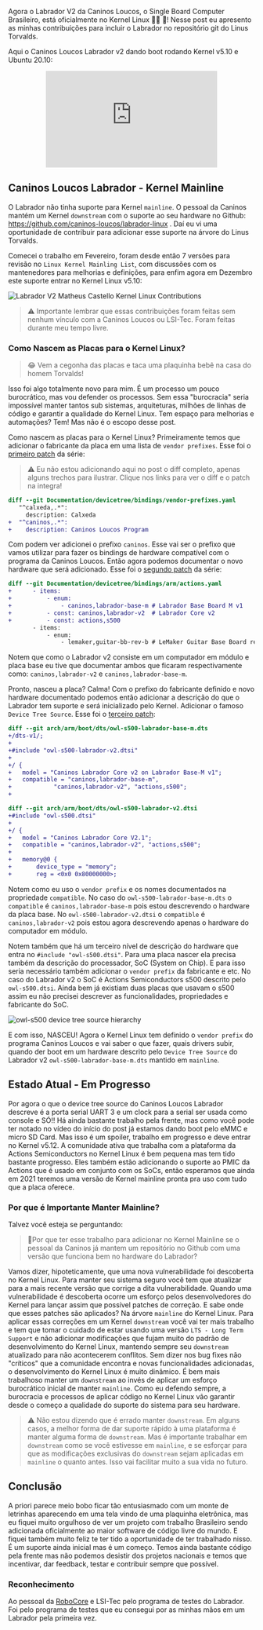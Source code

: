 ﻿Agora o Labrador V2 da Caninos Loucos, o Single Board Computer Brasileiro, está oficialmente no Kernel Linux 🥳💃 🎉! Nesse post eu apresento as minhas contribuições para incluir o Labrador no repositório git do Linus Torvalds.

Aqui o Caninos Loucos Labrador v2 dando boot rodando Kernel v5.10 e Ubuntu 20.10:

<p style="text-align: center;"><iframe width="350" height="197" src="https://www.youtube.com/embed/_hkDwQZO2iY" frameborder="0" allow="accelerometer; autoplay; encrypted-media; gyroscope; picture-in-picture" allowfullscreen="allowfullscreen"><span data-mce-type="bookmark" style="display: inline-block; width: 0px; overflow: hidden; line-height: 0;" class="mce_SELRES_start">﻿</span></iframe></p>

## Caninos Loucos Labrador - Kernel Mainline

O Labrador não tinha suporte para Kernel `mainline`. O pessoal da Caninos mantém um Kernel `downstream` com o suporte ao seu hardware no Github: https://github.com/caninos-loucos/labrador-linux . Daí eu vi uma oportunidade de contribuir para adicionar esse suporte na árvore do Linus Torvalds.

Comecei o trabalho em Fevereiro, foram desde então 7 versões para revisão no `Linux Kernel Mainling List`, com discussões com os mantenedores para melhorias e definições, para enfim agora em Dezembro este suporte entrar no Kernel Linux v5.10:

![Labrador V2 Matheus Castello Kernel Linux Contributions](https://github.com/microhobby/blog/blob/master/img/labrador-contribs.png?raw=true)

>⚠️ Importante lembrar que essas contribuições foram feitas sem nenhum vínculo com a Caninos Loucos ou LSI-Tec. Foram feitas durante meu tempo livre.

### Como Nascem as Placas para o Kernel Linux? 

>😂 Vem a cegonha das placas e taca uma plaquinha bebê na casa do homem Torvalds!

Isso foi algo totalmente novo para mim. É um processo um pouco burocrático, mas vou  defender os processos. Sem essa "burocracia" seria impossível manter tantos sub sistemas, arquiteturas, milhões de linhas de código e garantir a qualidade do Kernel Linux. Tem espaço para melhorias e automações? Tem! Mas não é o escopo desse post.

Como nascem as placas para o Kernel Linux? Primeiramente temos que adicionar o fabricante da placa em uma lista de `vendor prefixes`. Esse foi o [primeiro patch](https://lore.kernel.org/patchwork/patch/1309977/) da série:

>⚠️ Eu não estou adicionando aqui no post o diff completo, apenas alguns trechos para ilustrar. Clique nos links para ver o diff e o patch na integra!

```diff
diff --git Documentation/devicetree/bindings/vendor-prefixes.yaml
   "^calxeda,.*":
     description: Calxeda
+  "^caninos,.*":
+    description: Caninos Loucos Program
``` 

Com podem ver adicionei o prefixo `caninos`. Esse vai ser o prefixo que vamos utilizar para fazer os bindings de hardware compatível com o programa da Caninos Loucos. Então agora podemos documentar o novo hardware que será adicionado. Esse foi o [segundo patch](https://lore.kernel.org/patchwork/patch/1309979/) da série:

```diff
diff --git Documentation/devicetree/bindings/arm/actions.yaml 
+      - items:
+          - enum:
+              - caninos,labrador-base-m # Labrador Base Board M v1
+          - const: caninos,labrador-v2  # Labrador Core v2
+          - const: actions,s500
       - items:
           - enum:
               - lemaker,guitar-bb-rev-b # LeMaker Guitar Base Board rev. B
```

Notem que como o Labrador v2 consiste em um computador em módulo e placa base eu tive que documentar ambos que ficaram respectivamente como: `caninos,labrador-v2` e `caninos,labrador-base-m`.

Pronto, nasceu a placa? Calma! Com o prefixo do fabricante definido e novo hardware documentado podemos então adicionar a descrição do que o Labrador tem suporte e será inicializado pelo Kernel. Adicionar o famoso `Device Tree Source`. Esse foi o [terceiro patch](https://lore.kernel.org/patchwork/patch/1309975/):

```diff
diff --git arch/arm/boot/dts/owl-s500-labrador-base-m.dts 
+/dts-v1/;
+
+#include "owl-s500-labrador-v2.dtsi"
+
+/ {
+	model = "Caninos Labrador Core v2 on Labrador Base-M v1";
+	compatible = "caninos,labrador-base-m",
+		     "caninos,labrador-v2", "actions,s500";
+
```
```diff
diff --git arch/arm/boot/dts/owl-s500-labrador-v2.dtsi 
+#include "owl-s500.dtsi"
+
+/ {
+	model = "Caninos Labrador Core V2.1";
+	compatible = "caninos,labrador-v2", "actions,s500";
+
+	memory@0 {
+		device_type = "memory";
+		reg = <0x0 0x80000000>;
```
Notem como eu uso o `vendor prefix` e os nomes documentados na propriedade `compatible`. No caso do `owl-s500-labrador-base-m.dts` o `compatible` é `caninos,labrador-base-m` pois estou descrevendo o hardware da placa base. No `owl-s500-labrador-v2.dtsi` o `compatible` é `caninos,labrador-v2` pois estou agora descrevendo apenas o hardware do computador em módulo. 

Notem também que há um terceiro nível de descrição do hardware que entra no `#include "owl-s500.dtsi"`. Para uma placa nascer ela precisa também da descrição do processador, SoC (System on Chip). E para isso seria necessário também adicionar o `vendor prefix` da fabricante e etc. No caso do Labrador v2 o SoC é Actions Semiconductors s500 descrito pelo `owl-s500.dtsi`. Ainda bem já existiam duas placas que usavam o s500 assim eu não precisei descrever as funcionalidades, propriedades e fabricante do SoC.

![owl-s500 device tree source hierarchy](https://github.com/microhobby/blog/blob/master/img/cyberpunl-devicetree.png?raw=true)

E com isso, NASCEU! Agora o Kernel Linux tem definido o `vendor prefix` do programa Caninos Loucos e vai saber o que fazer, quais drivers subir, quando der boot em um hardware descrito pelo `Device Tree Source` do Labrador v2 `owl-s500-labrador-base-m.dts` mantido em `mainline`.

## Estado Atual - Em Progresso

Por agora o que o device tree source do Caninos Loucos Labrador descreve é a porta serial UART 3 e um clock para a serial ser usada como console e SÓ!! Há ainda bastante trabalho pela frente, mas como você pode ter notado no vídeo do início do post já estamos dando boot pelo eMMC e micro SD Card. Mas isso é um spoiler, trabalho em progresso e deve entrar no Kernel v5.12. A comunidade ativa que trabalha com a plataforma da Actions Semiconductors no Kernel Linux é bem pequena mas tem tido bastante progresso. Eles também estão adicionando o suporte ao PMIC da Actions que é usado em conjunto com os SoCs, então esperamos que ainda em 2021 teremos uma versão de Kernel mainline pronta  pra uso com tudo que a placa oferece.

### Por que é Importante Manter Mainline?

Talvez você esteja se perguntando:

> 🤔Por que ter esse trabalho para adicionar no Kernel Mainline se o pessoal da Caninos já mantem um repositório no Github com uma versão que funciona bem no hardware do Labrador?

Vamos dizer, hipoteticamente, que uma nova vulnerabilidade foi descoberta no Kernel Linux. Para manter seu sistema seguro você tem que atualizar para a mais recente versão que corrige a dita vulnerabilidade. Quando uma vulnerabilidade é descoberta ocorre um esforço pelos desenvolvedores do Kernel para lançar assim que possível patches de correção. E sabe onde que esses patches são aplicados? Na árvore `mainline` do Kernel Linux. Para aplicar essas correções em um Kernel `downstream` você vai ter mais trabalho e tem que tomar o cuidado de estar usando uma versão `LTS - Long Term Support` e não adicionar modificações que fujam muito do padrão de desenvolvimento do Kernel Linux, mantendo sempre seu `downstream` atualizado para não acontecerem conflitos. Sem dizer nos bug fixes não "críticos" que a comunidade encontra e novas funcionalidades adicionadas, o desenvolvimento do Kernel Linux é muito dinâmico. É bem mais trabalhoso manter um `downstream` ao invés de aplicar um esforço burocrático inicial de manter `mainline`. Como eu defendo sempre, a burocracia e processos de aplicar código no Kernel Linux vão garantir desde o começo a qualidade do suporte do sistema para seu hardware.

>⚠️ Não estou dizendo que é errado manter `downstream`. Em alguns casos, a melhor forma de dar suporte rápido à uma plataforma é manter alguma forma de `downstream`. Mas é importante trabalhar em `downstream` como se você estivesse em `mainline`,  e se esforçar para que as modificações exclusivas do `downstream` sejam aplicadas em `mainline` o quanto antes. Isso vai facilitar muito a sua vida no futuro.

## Conclusão

A priori parece meio bobo ficar tão entusiasmado com um monte de letrinhas aparecendo em uma tela vindo de uma plaquinha eletrônica, mas eu fiquei muito orgulhoso de ver um projeto com trabalho Brasileiro sendo adicionada oficialmente ao maior software de código livre do mundo. E fiquei também muito feliz te ter tido a oportunidade de ter trabalhado nisso. É um suporte ainda inicial mas é um começo. Temos ainda bastante código pela frente mas não podemos desistir dos projetos nacionais e temos que incentivar, dar feedback, testar e contribuir sempre que possível.

### Reconhecimento

Ao pessoal da [RoboCore](https://www.robocore.net/) e LSI-Tec pelo programa de testes do Labrador. Foi pelo programa de testes que eu consegui por as minhas mãos em um Labrador pela primeira vez.
